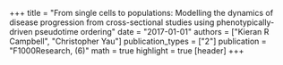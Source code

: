 +++
title = "From single cells to populations: Modelling the dynamics of disease progression from cross-sectional studies using phenotypically-driven pseudotime ordering"
date = "2017-01-01"
authors = ["Kieran R Campbell", "Christopher Yau"]
publication_types = ["2"]
publication = "F1000Research, (6)"
math = true
highlight = true
[header]
+++

